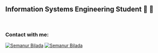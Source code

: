 ## Information Systems Engineering Student 🚀 🤖
<!--
<img align="center" src="https://github-readme-stats.vercel.app/api/?username=YulietM&theme=react&line_height=40&hide=css"/>
-->
<br/>

### Contact with me:
[![Semanur Bilada](https://img.shields.io/badge/LinkedIn-0077B5?style=for-the-badge&logo=linkedin&logoColor=white)](https://www.linkedin.com/in/semanur-bilada/)
[![Semanur Bilada](https://img.shields.io/badge/Gmail-D14836?style=for-the-badge&logo=gmail&logoColor=white)](mailto:semanurbilada@gmail.com)


<br/>
<br/>

[linkedin]: https://www.linkedin.com/in/semanur-bilada/
[gmail]: mailto:semanurbilada@gmail.com
[vsCode]: https://code.visualstudio.com/
[git]: https://git-scm.com/
[github]: https://github.com/semanurbilada
[javascript]: https://www.javascript.com
[python]: https://www.python.org/
